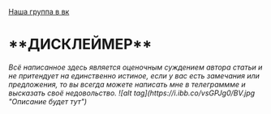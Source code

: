 [Наша группа в вк](https://vk.com/clubmaslov)
<h1> **ДИСКЛЕЙМЕР**
  <h6> Всё написанное здесь является оценочным суждением автора статьи и не притендует на единственно истиное, если у вас есть замечания или предложения, то вы всегда можете написать мне в телеграммме и высказать своё недовольство.
![alt tag](https://i.ibb.co/vsGPJg0/BV.jpg "Описание будет тут")​
